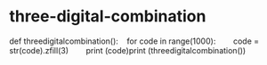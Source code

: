 # three-digital-combination
def threedigitalcombination():    
for code in range(1000):        
code = str(code).zfill(3)        
print (code)print (threedigitalcombination())
